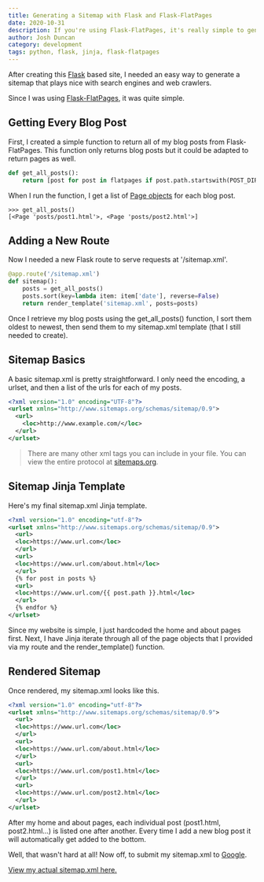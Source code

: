```yaml
---
title: Generating a Sitemap with Flask and Flask-FlatPages
date: 2020-10-31
description: If you're using Flask-FlatPages, it's really simple to generate a sitemap that plays nice with search engines and helps your website get noticed.
author: Josh Duncan
category: development
tags: python, flask, jinja, flask-flatpages
---
```


After creating this [Flask][flask] based site, I needed an easy way to generate a sitemap that plays nice with search engines and web crawlers.

[flask]: https://flask.palletsprojects.com/

Since I was using [Flask-FlatPages][flatpages], it was quite simple.

[flatpages]: https://pythonhosted.org/Flask-FlatPages/

## Getting Every Blog Post

First, I created a simple function to return all of my blog posts from Flask-FlatPages. This function only returns blog posts but it could be adapted to return pages as well.

```python
def get_all_posts():
    return [post for post in flatpages if post.path.startswith(POST_DIR)]
```

When I run the function, I get a list of [Page objects][page-objects] for each blog post.

[page-objects]: https://pythonhosted.org/Flask-FlatPages/#flask_flatpages.Page

```pycon
>>> get_all_posts()
[<Page 'posts/post1.html'>, <Page 'posts/post2.html'>]
```

## Adding a New Route

Now I needed a new Flask route to serve requests at '/sitemap.xml'.

```python
@app.route('/sitemap.xml')
def sitemap():
    posts = get_all_posts()
    posts.sort(key=lambda item: item['date'], reverse=False)
    return render_template('sitemap.xml', posts=posts)
```

Once I retrieve my blog posts using the get_all_posts() function, I sort them oldest to newest, then send them to my sitemap.xml template (that I still needed to create).

## Sitemap Basics

A basic sitemap.xml is pretty straightforward. I only need the encoding, a urlset, and then a list of the urls for each of my posts.

```xml
<?xml version="1.0" encoding="UTF-8"?>
<urlset xmlns="http://www.sitemaps.org/schemas/sitemap/0.9">
  <url>
    <loc>http://www.example.com/</loc>
  </url>
</urlset>
```

> There are many other xml tags you can include in your file. You can view the entire protocol at [sitemaps.org][sitemaps-protocol].

[sitemaps-protocol]: https://www.sitemaps.org/protocol.html

## Sitemap Jinja Template

Here's my final sitemap.xml Jinja template.

```xml
<?xml version="1.0" encoding="utf-8"?>
<urlset xmlns="http://www.sitemaps.org/schemas/sitemap/0.9">
  <url>
  <loc>https://www.url.com</loc>
  </url>
  <url>
  <loc>https://www.url.com/about.html</loc>
  </url>
  {% for post in posts %}
  <url>
  <loc>https://www.url.com/{{ post.path }}.html</loc>
  </url>
  {% endfor %}
</urlset>
```

Since my website is simple, I just hardcoded the home and about pages first. Next, I have Jinja iterate through all of the page objects that I provided via my route and the render_template() function.

## Rendered Sitemap

Once rendered, my sitemap.xml looks like this.

```xml
<?xml version="1.0" encoding="utf-8"?>
<urlset xmlns="http://www.sitemaps.org/schemas/sitemap/0.9">
  <url>
  <loc>https://www.url.com</loc>
  </url>
  <url>
  <loc>https://www.url.com/about.html</loc>
  </url>
  <url>
  <loc>https://www.url.com/post1.html</loc>
  </url>
  <url>
  <loc>https://www.url.com/post2.html</loc>
  </url>
</urlset>
```

After my home and about pages, each individual post (post1.html, post2.html...) is listed one after another. Every time I add a new blog post it will automatically get added to the bottom.

Well, that wasn't hard at all! Now off, to submit my sitemap.xml to [Google][google].

[google]: https://support.google.com/webmasters/answer/7451001

[View my actual sitemap.xml here.][sitemap]

[sitemap]: https://joshd.xyz/sitemap.xml
